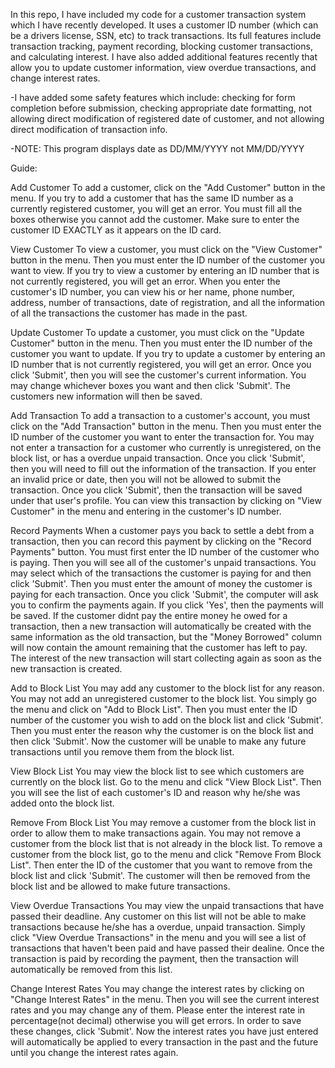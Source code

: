 In this repo, I have included my code for a customer transaction system which I have recently developed. It uses a customer
ID number (which can be a drivers license, SSN, etc) to track transactions. Its full features include transaction tracking,
payment recording, blocking customer transactions, and calculating interest. I have also added additional features recently
that allow you to update customer information, view overdue transactions, and change interest rates.

-I have added some safety features which include: checking for form completion before submission, checking appropriate
  date formatting, not allowing direct modification of registered date of customer, and not allowing direct 
  modification of transaction info.
  
-NOTE: This program displays date as DD/MM/YYYY not MM/DD/YYYY

Guide:

Add Customer
To add a customer, click on the "Add Customer" button in the menu. If you try to add a customer that has the same 
ID number as a currently registered customer, you will get an error. You must fill all the boxes otherwise you cannot
add the customer. Make sure to enter the customer ID EXACTLY as it appears on the ID card.



View Customer
To view a customer, you must click on the "View Customer" button in the menu. Then you must enter the ID number of 
the customer you want to view. If you try to view a customer by entering an ID number that is not currently registered,
you will get an error. When you enter the customer's ID number, you can view his or her name, phone number, address, 
number of transactions, date of registration, and all the information of all the transactions the customer has made in 
the past.



Update Customer
To update a customer, you must click on the "Update Customer" button in the menu. Then you must enter the ID 
number of the customer you want to update. If you try to update a customer by entering an ID number that is not 
currently registered, you will get an error. Once you click 'Submit', then you will see the customer's current 
information. You may change whichever boxes you want and then click 'Submit'. The customers new information will
then be saved.



Add Transaction
To add a transaction to a customer's account, you must click on the "Add Transaction" button in the menu. 
Then you must enter the ID number of the customer you want to enter the transaction for. You may not enter 
a transaction for a customer who currently is unregistered, on the block list, or has a overdue unpaid transaction.
Once you click 'Submit', then you will need to fill out the information of the transaction. If you enter an invalid
price or date, then you will not be allowed to submit the transaction. Once you click 'Submit', then the transaction
will be saved under that user's profile. You can view this transaction by clicking on "View Customer" in the menu and
entering in the customer's ID number.



Record Payments
When a customer pays you back to settle a debt from a transaction, then you can record this payment by clicking
on the "Record Payments" button. You must first enter the ID number of the customer who is paying. Then you will 
see all of the customer's unpaid transactions. You may select which of the transactions the customer is paying for
and then click 'Submit'. Then you must enter the amount of money the customer is paying for each transaction. Once
you click 'Submit', the computer will ask you to confirm the payments again. If you click 'Yes', then the payments 
will be saved. If the customer didnt pay the entire money he owed for a transaction, then a new transaction will 
automatically be created with the same information as the old transaction, but the "Money Borrowed" column will now
contain the amount remaining that the customer has left to pay. The interest of the new transaction will start
collecting again as soon as the new transaction is created.



Add to Block List
You may add any customer to the block list for any reason. You may not add an unregistered customer to the block list.
You simply go the menu and click on "Add to Block List". Then you must enter the ID number of the customer you wish to
add on the block list and click 'Submit'. Then you must enter the reason why the customer is on the block list and then
click 'Submit'. Now the customer will be unable to make any future transactions until you remove them from the block 
list.



View Block List
You may view the block list to see which customers are currently on the block list. Go to the menu and click
"View Block List". Then you will see the list of each customer's ID and reason why he/she was added onto the 
block list.



Remove From Block List
You may remove a customer from the block list in order to allow them to make transactions again. You may not
remove a customer from the block list that is not already in the block list. To remove a customer from the block
list, go to the menu and click "Remove From Block List". Then enter the ID of the customer that you want to remove
from the block list and click 'Submit'. The customer will then be removed from the block list and be allowed to make
future transactions.



View Overdue Transactions
You may view the unpaid transactions that have passed their deadline. Any customer on this list will not be able
to make transactions because he/she has a overdue, unpaid transaction. Simply click "View Overdue Transactions" in
the menu and you will see a list of transactions that haven't been paid and have passed their dealine. Once the
transaction is paid by recording the payment, then the transaction will automatically be removed from this list.



Change Interest Rates
You may change the interest rates by clicking on "Change Interest Rates" in the menu. Then you will see the current
interest rates and you may change any of them. Please enter the interest rate in percentage(not decimal) otherwise 
you will get errors. In order to save these changes, click 'Submit'. Now the interest rates you have just entered will
automatically be applied to every transaction in the past and the future until you change the interest rates again.
